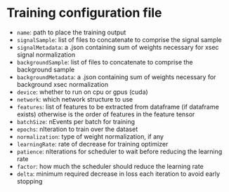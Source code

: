 # Training configuration file

- `name`: path to place the training output
- `signalSample`: list of files to concatenate to comprise the signal sample
- `signalMetadata`: a .json containing sum of weights necessary for xsec signal normalization
- `backgroundSample`: list of files to concatenate to comprise the background sample
- `backgroundMetadata`: a .json containing sum of weights necessary for background xsec normalization
- `device`: whether to run on cpu or gpus (cuda)
- `network`: which network structure to use
- `features`: list of features to be extracted from dataframe (if dataframe exists) otherwise is the order of features in the feature tensor
- `batchSize`: nEvents per batch for training
- `epochs`: nIteration to train over the dataset
- `normalization`: type of weight normalization, if any
- `learningRate`: rate of decrease for training optimizer
- `patience`: nIterations for scheduler to wait before reducing the learning rate
- `factor`: how much the scheduler should reduce the learning rate
- `delta`: minimum required decrease in loss each iteration to avoid early stopping